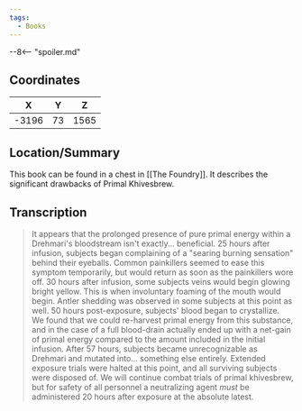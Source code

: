 ```yaml
---
tags:
  - Books
---
```


--8<-- "spoiler.md"

## Coordinates
| **X** | **Y** | **Z** |
| :---: | :---: | :---: |
| -3196 |  73   | 1565  |

## Location/Summary
This book can be found in a chest in [[The Foundry]]. It describes the significant drawbacks of Primal Khivesbrew.

## Transcription
> It appears that the prolonged presence of pure primal energy within a Drehmari's bloodstream isn't exactly... beneficial. 25 hours after infusion, subjects began complaining of a "searing burning sensation" behind their eyeballs. Common painkillers seemed to ease this symptom temporarily, but would return as soon as the painkillers wore off. 30 hours after infusion, some subjects veins would begin glowing bright yellow. This is when involuntary foaming of the mouth would begin. Antler shedding was observed in some subjects at this point as well. 50 hours post-exposure, subjects' blood began to crystallize. We found that we could re-harvest primal energy from this substance, and in the case of a full blood-drain actually ended up with a net-gain of primal energy compared to the amount included in the initial infusion. After 57 hours, subjects became unrecognizable as Drehmari and mutated into... something else entirely. Extended exposure trials were halted at this point, and all surviving subjects were disposed of. We will continue combat trials of primal khivesbrew, but for safety of all personnel a neutralizing agent *must* be administered 20 hours after exposure at the absolute latest.

